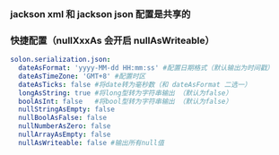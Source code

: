 
### jackson xml 和 jackson json 配置是共享的
### 快捷配置（nullXxxAs 会开启 nullAsWriteable）

```yaml
solon.serialization.json:
  dateAsFormat: 'yyyy-MM-dd HH:mm:ss' #配置日期格式（默认输出为时间戳）
  dateAsTimeZone: 'GMT+8' #配置时区
  dateAsTicks: false #将date转为毫秒数（和 dateAsFormat 二选一）
  longAsString: true #将long型转为字符串输出 （默认为false）
  boolAsInt: false   #将bool型转为字符串输出 （默认为false）
  nullStringAsEmpty: false
  nullBoolAsFalse: false
  nullNumberAsZero: false
  nullArrayAsEmpty: false
  nullAsWriteable: false #输出所有null值
```